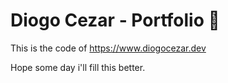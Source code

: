 # Diogo Cezar - Portfolio 🤟

This is the code of https://www.diogocezar.dev

Hope some day i'll fill this better.
